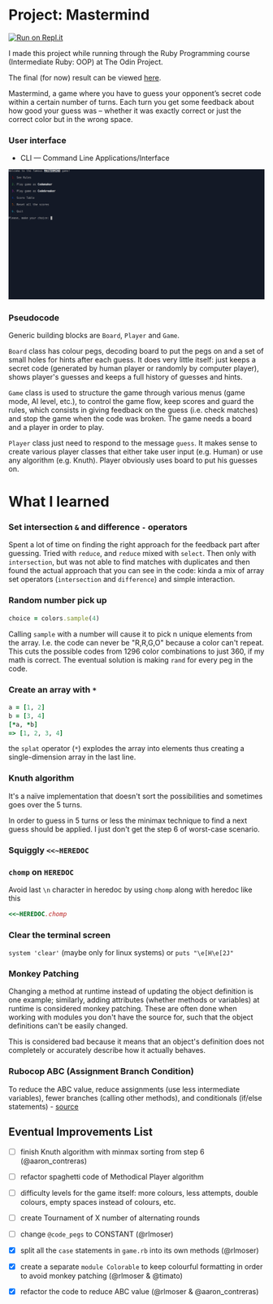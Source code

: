 # Project: Mastermind

[![Run on Repl.it](https://repl.it/badge/github/Pandenok/mastermind)](http://mastermind.pandenok.repl.run/)

I made this project while running through the Ruby Programming course (Intermediate Ruby: OOP) at The Odin Project. 

The final (for now) result can be viewed [here](http://mastermind.pandenok.repl.run/). 

Mastermind, a game where you have to guess your opponent’s secret code within a certain number of turns. Each turn you get some feedback about how good your guess was – whether it was exactly correct or just the correct color but in the wrong space.

### User interface

- CLI — Command Line Applications/Interface

![Mastermind in action](img/mastermind.gif)

### Pseudocode

Generic building blocks are `Board`, `Player` and `Game`. 

`Board` class has colour pegs, decoding board to put the pegs on and a set of small holes for hints after each guess. It does very little itself: just keeps a secret code (generated by human player or randomly by computer player), shows player's guesses and keeps a full history of guesses and hints.

`Game` class is used to structure the game through various menus (game mode, AI level, etc.), to control the game flow, keep scores and guard the rules, which consists in giving  feedback on the guess (i.e. check matches) and stop the game when the code was broken. The game needs a board and a player in order to play.

`Player` class just need to respond to the message `guess`. It makes sense to create various player classes that either take user input (e.g. Human) or use any algorithm (e.g. Knuth). Player obviously uses board to put his guesses on.

# What I learned

### Set intersection `&` and difference `-` operators
Spent a lot of time on finding the right approach for the feedback part after guessing. Tried with `reduce`, and `reduce` mixed with `select`. Then only with `intersection`, but was not able to find matches with duplicates and then found the actual approach that you can see in the code: kinda a mix of array set operators (`intersection` and `difference`) and simple interaction.

### Random number pick up
```ruby
choice = colors.sample(4)
```
Calling `sample` with a number will cause it to pick n unique elements from the array. I.e. the code can never be "R,R,G,O" because a color can't repeat. This cuts the possible codes from 1296 color combinations to just 360, if my math is correct.
The eventual solution is making `rand` for every peg in the code.

### Create an array with `*`
```ruby
a = [1, 2]
b = [3, 4]
[*a, *b]
=> [1, 2, 3, 4]
```
the `splat` operator (`*`) explodes the array into elements thus creating a single-dimension array in the last line.

### Knuth algorithm
It's a naïve implementation that doesn't sort the possibilities and sometimes goes over the 5 turns.

In order to guess in 5 turns or less the minimax technique to find a next guess should be applied. I just don't get the step 6 of worst-case scenario.  

### Squiggly `<<~HEREDOC`

### `chomp` on `HEREDOC`

Avoid last `\n` character in heredoc by using `chomp` along with heredoc like this
```ruby
<<~HEREDOC.chomp
```

### Clear the terminal screen
`system 'clear'` (maybe only for linux systems) or 
`puts "\e[H\e[2J"`

### Monkey Patching

Changing a method at runtime instead of updating the object definition is one example; similarly, adding attributes (whether methods or variables) at runtime is considered monkey patching. These are often done when working with modules you don't have the source for, such that the object definitions can't be easily changed.

This is considered bad because it means that an object's definition does not completely or accurately describe how it actually behaves.

### Rubocop ABC (Assignment Branch Condition)

To reduce the ABC value, reduce assignments (use less intermediate variables), fewer branches (calling other methods), and conditionals (if/else statements) - [source](http://redgreenrepeat.com/2017/01/20/understanding-assignment-branch-condition/)

## Eventual Improvements List

- [ ] finish Knuth algorithm with minmax sorting from step 6 (@aaron_contreras)

- [ ] refactor spaghetti code of Methodical Player algorithm

- [ ] difficulty levels for the game itself: more colours, less attempts, double colours, empty spaces instead of colours, etc.

- [ ] create Tournament of X number of alternating rounds

- [ ] change `@code_pegs` to CONSTANT (@rlmoser)

- [X] split all the `case` statements in `game.rb` into its own methods (@rlmoser)

- [X] create a separate `module Colorable` to keep colourful formatting in order to avoid monkey patching (@rlmoser & @timato)

- [X] refactor the code to reduce ABC value (@rlmoser & @aaron_contreras)

